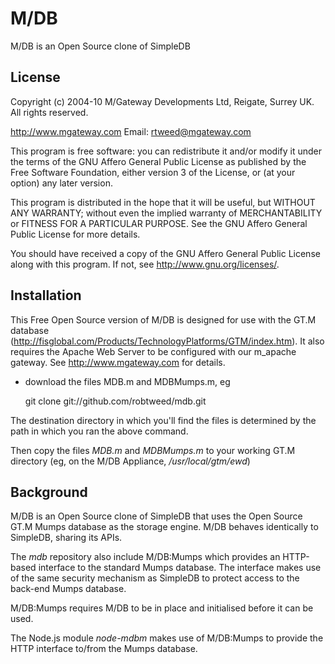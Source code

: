 # M/DB
 
M/DB is an Open Source clone of SimpleDB

## License

Copyright (c) 2004-10 M/Gateway Developments Ltd,
Reigate, Surrey UK.
All rights reserved.

http://www.mgateway.com
Email: rtweed@mgateway.com

This program is free software: you can redistribute it and/or modify it under the terms of the GNU Affero General Public License as published by the Free Software Foundation, either version 3 of the License, or (at your option) any later version.

This program is distributed in the hope that it will be useful, but WITHOUT ANY WARRANTY; without even the implied warranty of MERCHANTABILITY or FITNESS FOR A PARTICULAR PURPOSE.  See the GNU Affero General Public License for more details.

You should have received a copy of the GNU Affero General Public License along with this program.  If not, see <http://www.gnu.org/licenses/>.

## Installation

This Free Open Source version of M/DB is designed for use with the GT.M database (http://fisglobal.com/Products/TechnologyPlatforms/GTM/index.htm).  It also requires the Apache Web Server to be configured with our m_apache gateway. See http://www.mgateway.com for details.

- download the files MDB.m and MDBMumps.m, eg

    git clone git://github.com/robtweed/mdb.git

 The destination directory in which you'll find the files is determined by the path in which you ran the above command.
	
Then copy the files *MDB.m* and *MDBMumps.m* to your working GT.M directory (eg, on the M/DB Appliance, */usr/local/gtm/ewd*)

## Background

M/DB is an Open Source clone of SimpleDB that uses the Open Source GT.M Mumps database as the storage engine.  M/DB behaves identically to SimpleDB, sharing its APIs.

The *mdb* repository also include M/DB:Mumps which provides an HTTP-based interface to the standard Mumps database.  The interface makes use of the same security mechanism as SimpleDB to protect access to the back-end Mumps database.

M/DB:Mumps requires M/DB to be in place and initialised before it can be used.

The Node.js module *node-mdbm* makes use of M/DB:Mumps to provide the HTTP interface to/from the Mumps database.


    


